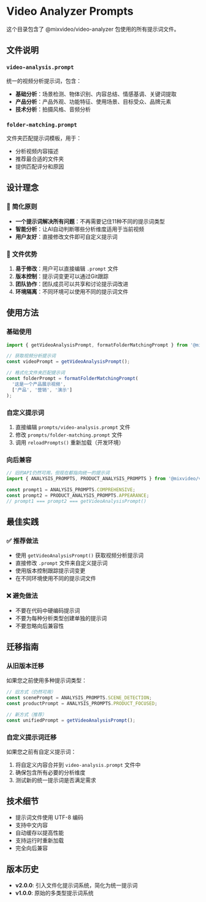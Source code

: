 # Video Analyzer Prompts

这个目录包含了 @mixvideo/video-analyzer 包使用的所有提示词文件。

## 文件说明

### `video-analysis.prompt`
统一的视频分析提示词，包含：
- **基础分析**：场景检测、物体识别、内容总结、情感基调、关键词提取
- **产品分析**：产品外观、功能特征、使用场景、目标受众、品牌元素
- **技术分析**：拍摄风格、音频分析

### `folder-matching.prompt`
文件夹匹配提示词模板，用于：
- 分析视频内容描述
- 推荐最合适的文件夹
- 提供匹配评分和原因

## 设计理念

### 🎯 **简化原则**
- **一个提示词解决所有问题**：不再需要记住11种不同的提示词类型
- **智能分析**：让AI自动判断哪些分析维度适用于当前视频
- **用户友好**：直接修改文件即可自定义提示词

### 📁 **文件优势**
1. **易于修改**：用户可以直接编辑 `.prompt` 文件
2. **版本控制**：提示词变更可以通过Git跟踪
3. **团队协作**：团队成员可以共享和讨论提示词改进
4. **环境隔离**：不同环境可以使用不同的提示词文件

## 使用方法

### 基础使用
```typescript
import { getVideoAnalysisPrompt, formatFolderMatchingPrompt } from '@mixvideo/video-analyzer';

// 获取视频分析提示词
const videoPrompt = getVideoAnalysisPrompt();

// 格式化文件夹匹配提示词
const folderPrompt = formatFolderMatchingPrompt(
  '这是一个产品展示视频',
  ['产品', '营销', '演示']
);
```

### 自定义提示词
1. 直接编辑 `prompts/video-analysis.prompt` 文件
2. 修改 `prompts/folder-matching.prompt` 文件
3. 调用 `reloadPrompts()` 重新加载（开发环境）

### 向后兼容
```typescript
// 旧的API仍然可用，但现在都指向统一的提示词
import { ANALYSIS_PROMPTS, PRODUCT_ANALYSIS_PROMPTS } from '@mixvideo/video-analyzer';

const prompt1 = ANALYSIS_PROMPTS.COMPREHENSIVE;
const prompt2 = PRODUCT_ANALYSIS_PROMPTS.APPEARANCE;
// prompt1 === prompt2 === getVideoAnalysisPrompt()
```

## 最佳实践

### ✅ **推荐做法**
- 使用 `getVideoAnalysisPrompt()` 获取视频分析提示词
- 直接修改 `.prompt` 文件来自定义提示词
- 使用版本控制跟踪提示词变更
- 在不同环境使用不同的提示词文件

### ❌ **避免做法**
- 不要在代码中硬编码提示词
- 不要为每种分析类型创建单独的提示词
- 不要忽略向后兼容性

## 迁移指南

### 从旧版本迁移
如果您之前使用多种提示词类型：

```typescript
// 旧方式（仍然可用）
const scenePrompt = ANALYSIS_PROMPTS.SCENE_DETECTION;
const productPrompt = ANALYSIS_PROMPTS.PRODUCT_FOCUSED;

// 新方式（推荐）
const unifiedPrompt = getVideoAnalysisPrompt();
```

### 自定义提示词迁移
如果您之前有自定义提示词：

1. 将自定义内容合并到 `video-analysis.prompt` 文件中
2. 确保包含所有必要的分析维度
3. 测试新的统一提示词是否满足需求

## 技术细节

- 提示词文件使用 UTF-8 编码
- 支持中文内容
- 自动缓存以提高性能
- 支持运行时重新加载
- 完全向后兼容

## 版本历史

- **v2.0.0**: 引入文件化提示词系统，简化为统一提示词
- **v1.0.0**: 原始的多类型提示词系统
